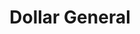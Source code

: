 ---
title: "Dollar General"
url: /columbia/dollar-general-international-drive/
shop: variety store
---